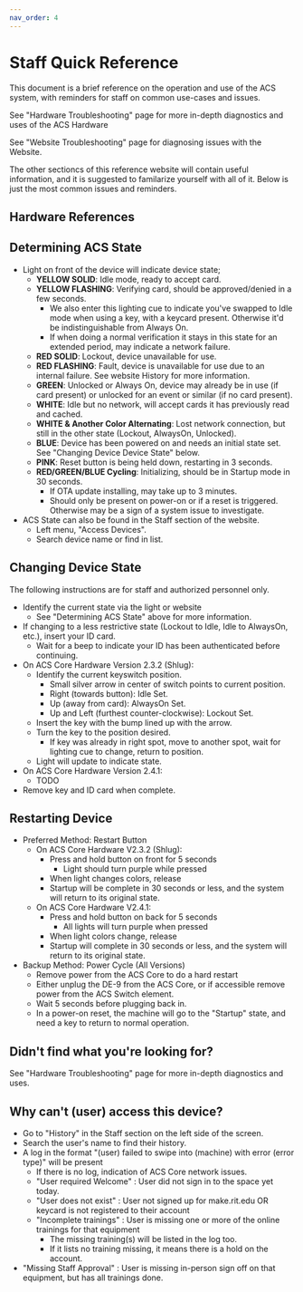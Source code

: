 ```yaml
---
nav_order: 4
---
```


# Staff Quick Reference

This document is a brief reference on the operation and use of the ACS system, with reminders for staff on common use-cases and issues.

See "Hardware Troubleshooting" page for more in-depth diagnostics and uses of the ACS Hardware

See "Website Troubleshooting" page for diagnosing issues with the Website.

The other sectioncs of this reference website will contain useful information, and it is suggested to familarize yourself with all of it. Below is just the most common issues and reminders.

## Hardware References

## Determining ACS State
* Light on front of the device will indicate device state;
  * **YELLOW SOLID**: Idle mode, ready to accept card.
  * **YELLOW FLASHING**: Verifying card, should be approved/denied in a few seconds.
    * We also enter this lighting cue to indicate you've swapped to Idle mode when using a key, with a keycard present. Otherwise it'd be indistinguishable from Always On.
    * If when doing a normal verification it stays in this state for an extended period, may indicate a network failure.
  * **RED SOLID**: Lockout, device unavailable for use.
  * **RED FLASHING**: Fault, device is unavailable for use due to an internal failure. See website History for more information.
  * **GREEN**: Unlocked or Always On, device may already be in use (if card present) or unlocked for an event or similar (if no card present).
  * **WHITE**: Idle but no network, will accept cards it has previously read and cached.
  * **WHITE & Another Color Alternating**: Lost network connection, but still in the other state (Lockout, AlwaysOn, Unlocked).
  * **BLUE**: Device has been powered on and needs an initial state set. See "Changing Device Device State" below.
  * **PINK**: Reset button is being held down, restarting in 3 seconds.
  * **RED/GREEN/BLUE Cycling**: Initializing, should be in Startup mode in 30 seconds.
    * If OTA update installing, may take up to 3 minutes.
    * Should only be present on power-on or if a reset is triggered. Otherwise may be a sign of a system issue to investigate.
* ACS State can also be found in the Staff section of the website.
  * Left menu, "Access Devices".
  * Search device name or find in list.

## Changing Device State

The following instructions are for staff and authorized personnel only.
* Identify the current state via the light or website
  * See "Determining ACS State" above for more information.
* If changing to a less restrictive state (Lockout to Idle, Idle to AlwaysOn, etc.), insert your ID card.
  * Wait for a beep to indicate your ID has been authenticated before continuing.
* On ACS Core Hardware Version 2.3.2 (Shlug):
  * Identify the current keyswitch position.
    * Small silver arrow in center of switch points to current position.
    * Right (towards button): Idle Set.
    * Up (away from card): AlwaysOn Set.
    * Up and Left (furthest counter-clockwise): Lockout Set.
  * Insert the key with the bump lined up with the arrow.
  * Turn the key to the position desired.
    * If key was already in right spot, move to another spot, wait for lighting cue to change, return to position.
  * Light will update to indicate state.
* On ACS Core Hardware Version 2.4.1:
  * TODO
* Remove key and ID card when complete.

## Restarting Device
* Preferred Method: Restart Button
  * On ACS Core Hardware V2.3.2 (Shlug):
    * Press and hold button on front for 5 seconds
      * Light should turn purple while pressed
    * When light changes colors, release
    * Startup will be complete in 30 seconds or less, and the system will return to its original state.
  * On ACS Core Hardware V2.4.1:
    * Press and hold button on back for 5 seconds
      * All lights will turn purple when pressed
    * When light colors change, release
    * Startup will complete in 30 seconds or less, and the system will return to its original state.
* Backup Method: Power Cycle (All Versions)
  * Remove power from the ACS Core to do a hard restart
  * Either unplug the DE-9 from the ACS Core, or if accessible remove power from the ACS Switch element.
  * Wait 5 seconds before plugging back in.
  * In a power-on reset, the machine will go to the "Startup" state, and need a key to return to normal operation.

## Didn't find what you're looking for?
See "Hardware Troubleshooting" page for more in-depth diagnostics and uses.

## Why can't (user) access this device? 

* Go to "History" in the Staff section on the left side of the screen.
* Search the user's name to find their history.
* A log in the format "(user) failed to swipe into (machine) with error (error type)" will be present
  * If there is no log, indication of ACS Core network issues.
  * "User required Welcome" : User did not sign in to the space yet today.
  * "User does not exist" : User not signed up for make.rit.edu OR keycard is not registered to their account
  * "Incomplete trainings" : User is missing one or more of the online trainings for that equipment
    * The missing training(s) will be listed in the log too.
    * If it lists no training missing, it means there is a hold on the account.
 * "Missing Staff Approval" : User is missing in-person sign off on that equipment, but has all trainings done.

